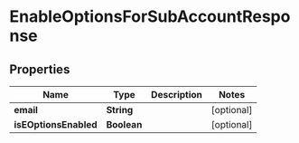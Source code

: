 

# EnableOptionsForSubAccountResponse


## Properties

| Name | Type | Description | Notes |
|------------ | ------------- | ------------- | -------------|
|**email** | **String** |  |  [optional] |
|**isEOptionsEnabled** | **Boolean** |  |  [optional] |



